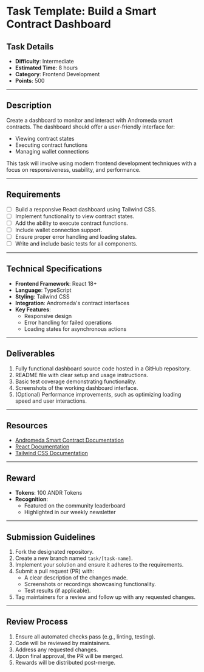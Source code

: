 # Task Template: Build a Smart Contract Dashboard

## Task Details
- **Difficulty**: Intermediate
- **Estimated Time**: 8 hours
- **Category**: Frontend Development
- **Points**: 500

---

## Description
Create a dashboard to monitor and interact with Andromeda smart contracts. The dashboard should offer a user-friendly interface for:
- Viewing contract states
- Executing contract functions
- Managing wallet connections

This task will involve using modern frontend development techniques with a focus on responsiveness, usability, and performance.

---

## Requirements
- [ ] Build a responsive React dashboard using Tailwind CSS.
- [ ] Implement functionality to view contract states.
- [ ] Add the ability to execute contract functions.
- [ ] Include wallet connection support.
- [ ] Ensure proper error handling and loading states.
- [ ] Write and include basic tests for all components.

---

## Technical Specifications
- **Frontend Framework**: React 18+
- **Language**: TypeScript
- **Styling**: Tailwind CSS
- **Integration**: Andromeda's contract interfaces
- **Key Features**:
  - Responsive design
  - Error handling for failed operations
  - Loading states for asynchronous actions

---

## Deliverables
1. Fully functional dashboard source code hosted in a GitHub repository.
2. README file with clear setup and usage instructions.
3. Basic test coverage demonstrating functionality.
4. Screenshots of the working dashboard interface.
5. (Optional) Performance improvements, such as optimizing loading speed and user interactions.

---

## Resources
- [Andromeda Smart Contract Documentation](https://docs.andromedaprotocol.io/smart-contracts)
- [React Documentation](https://reactjs.org)
- [Tailwind CSS Documentation](https://tailwindcss.com)

---

## Reward
- **Tokens**: 100 ANDR Tokens
- **Recognition**: 
  - Featured on the community leaderboard
  - Highlighted in our weekly newsletter

---

## Submission Guidelines
1. Fork the designated repository.
2. Create a new branch named `task/[task-name]`.
3. Implement your solution and ensure it adheres to the requirements.
4. Submit a pull request (PR) with:
   - A clear description of the changes made.
   - Screenshots or recordings showcasing functionality.
   - Test results (if applicable).
5. Tag maintainers for a review and follow up with any requested changes.

---

## Review Process
1. Ensure all automated checks pass (e.g., linting, testing).
2. Code will be reviewed by maintainers.
3. Address any requested changes.
4. Upon final approval, the PR will be merged.
5. Rewards will be distributed post-merge.
